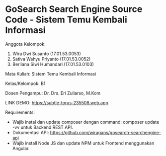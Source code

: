 # GoSearch Search Engine Source Code - Sistem Temu Kembali Informasi

Anggota Kelompok:
1. Wira Dwi Susanto (17.01.53.0053)
2. Sativa Wahyu Priyanto (17.01.53.0052)
3. Berliana Siwi Humandari (17.01.53.0103)

Mata Kuliah: Sistem Temu Kembali Informasi

Kelas/Kelompok: B1

Dosen Pengampu: Dr. Drs. Eri Zuliarso, M.Kom

LINK DEMO: https://subtle-torus-235508.web.app

Requirements:
- Wajib instal dan update composer dengan command: composer update -vv untuk Backend REST API.
- Dokumentasi API: https://github.com/wiragans/gosearch-searchengine-api
- Wajib install Node JS dan update NPM untuk Frontend menggunakan Angular.

